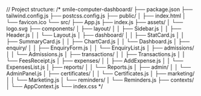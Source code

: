// Project structure:
/*
smile-computer-dashboard/
├── package.json
├── tailwind.config.js
├── postcss.config.js
├── public/
│   ├── index.html
│   └── favicon.ico
└── src/
    ├── App.js
    ├── index.js
    ├── assets/
    │   └── logo.svg
    ├── components/
    │   ├── layout/
    │   │   ├── Sidebar.js
    │   │   ├── Header.js
    │   │   └── Layout.js
    │   ├── dashboard/
    │   │   ├── StatCard.js
    │   │   ├── SummaryCard.js
    │   │   ├── ChartCard.js
    │   │   └── Dashboard.js
    │   ├── enquiry/
    │   │   ├── EnquiryForm.js
    │   │   └── EnquiryList.js
    │   ├── admissions/
    │   │   └── Admissions.js
    │   ├── transactions/
    │   │   ├── Transactions.js
    │   │   └── FeesReceipt.js
    │   ├── expenses/
    │   │   ├── AddExpense.js
    │   │   └── ExpensesList.js
    │   ├── reports/
    │   │   └── Reports.js
    │   ├── admin/
    │   │   └── AdminPanel.js
    │   ├── certificates/
    │   │   └── Certificates.js
    │   ├── marketing/
    │   │   └── Marketing.js
    │   └── reminders/
    │       └── Reminders.js
    ├── contexts/
    │   └── AppContext.js
    └── index.css
*/